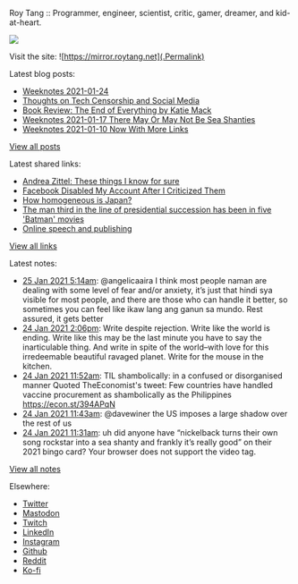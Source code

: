 Roy Tang :: Programmer, engineer, scientist, critic, gamer, dreamer, and kid-at-heart.

![](https://roytang.net/img/profile.jpg)

Visit the site: ![https://mirror.roytang.net](.Permalink)

Latest blog posts:
    

- [Weeknotes 2021-01-24](https://mirror.roytang.net/2021/01/weeknotes-2021-01-24/)
- [Thoughts on Tech Censorship and Social Media](https://mirror.roytang.net/2021/01/tech-censorship/)
- [Book Review: The End of Everything by Katie Mack](https://mirror.roytang.net/2021/01/book-review-the-end-of-everything-by-katie-mack/)
- [Weeknotes 2021-01-17 There May Or May Not Be Sea Shanties](https://mirror.roytang.net/2021/01/weeknotes-2021-01-17/)
- [Weeknotes 2021-01-10 Now With More Links](https://mirror.roytang.net/2021/01/weeknotes-2021-01-10/)

[View all posts](https://mirror.roytang.net/blog)

Latest shared links:
    

- [Andrea Zittel: These things I know for sure](https://mirror.roytang.net/2021/01/andrea-zittel-these-things-i-know-for-sure/)
- [Facebook Disabled My Account After I Criticized Them](https://mirror.roytang.net/2021/01/facebook-disabled-my-account-after-i-criticized-them/)
- [How homogeneous is Japan?](https://mirror.roytang.net/2021/01/how-homogeneous-is-japan/)
- [The man third in the line of presidential succession has been in five &#39;Batman&#39; movies](https://mirror.roytang.net/2021/01/the-man-third-in-the-line-of-presidential-succession-has-been-in-five-batman-movies/)
- [Online speech and publishing](https://mirror.roytang.net/2021/01/online-speech-and-publishing/)

[View all links](https://mirror.roytang.net/links)

Latest notes:
    

- [25 Jan 2021 5:14am](https://mirror.roytang.net/2021/01/1353571824806727680/): @angelicaaira I think most people naman are dealing with some level of fear and/or anxiety, it&rsquo;s just that hindi sya visible for most people, and there are those who can handle it better, so sometimes you can feel like ikaw lang ang ganun sa mundo. Rest assured, it gets better
- [24 Jan 2021 2:06pm](https://mirror.roytang.net/2021/01/1353343377157181443/): Write despite rejection. Write like the world is ending. Write like this may be the last minute you have to say the inarticulable thing. And write in spite of the world&ndash;with love for this irredeemable beautiful ravaged planet. Write for the mouse in the kitchen.
- [24 Jan 2021 11:52am](https://mirror.roytang.net/2021/01/1353309670799073285/): TIL shambolically: in a confused or disorganised manner
Quoted TheEconomist&#39;s tweet:   Few countries have handled vaccine procurement as shambolically as the Philippines https://econ.st/394APqN  
- [24 Jan 2021 11:43am](https://mirror.roytang.net/2021/01/1353307357166542851/): @davewiner the US imposes a large shadow over the rest of us
- [24 Jan 2021 11:31am](https://mirror.roytang.net/2021/01/1353304383803379712/): uh did anyone have “nickelback turns their own song rockstar into a sea shanty and frankly it’s really good” on their 2021 bingo card?
Your browser does not support the video tag.  

[View all notes](https://mirror.roytang.net/notes)

Elsewhere:

- [Twitter](https://twitter.com/roytang)
- [Mastodon](https://mastodon.technology/@roytang)
- [Twitch](https://twitch.tv/twitchyroy)
- [LinkedIn](https://www.linkedin.com/in/roytang)
- [Instagram](https://instagram.com/roytang0400)
- [Github](https://github.com/roytang)
- [Reddit](https://reddit.com/u/hungryroy)
- [Ko-fi](https://ko-fi.com/roytang)